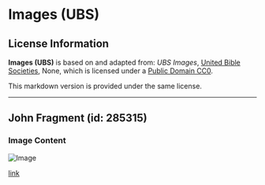 # Images (UBS)

## License Information

**Images (UBS)** is based on and adapted from: _UBS Images_, [United Bible Societies](https://unitedbiblesocieties.org/), None, which is licensed under a [Public Domain CC0](https://creativecommons.org/public-domain/cc0/).

This markdown version is provided under the same license.



--------------------------------

## John Fragment (id: 285315)

### Image Content

![Image](https://cdn.aquifer.bible/aquifer-content/resources/Media/WEB-0558_john_fragment.jpg)

[link](https://cdn.aquifer.bible/aquifer-content/resources/Media/WEB-0558_john_fragment.jpg)


